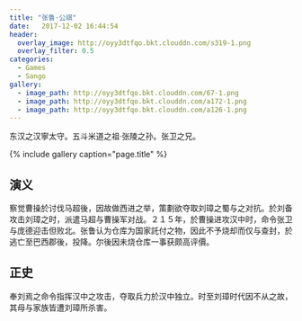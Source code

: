 ```yaml
---
title: "张鲁·公祺"
date:   2017-12-02 16:44:54
header:
  overlay_image: http://oyy3dtfqo.bkt.clouddn.com/s319-1.png
  overlay_filter: 0.5
categories:
  - Games
  - Sango
gallery:
  - image_path: http://oyy3dtfqo.bkt.clouddn.com/67-1.png
  - image_path: http://oyy3dtfqo.bkt.clouddn.com/a172-1.png
  - image_path: http://oyy3dtfqo.bkt.clouddn.com/a126-1.png
---
```


东汉之汉寧太守。五斗米道之祖·张陵之孙。张卫之兄。

{% include gallery caption="page.title" %}

## 演义

察觉曹操於讨伐马超後，因故做西进之举，策劃欲夺取刘璋之蜀与之对抗。於刘备攻击刘璋之时，派遣马超与曹操军对战。２１５年，於曹操进攻汉中时，命令张卫与庞德迎击但败北。张鲁认为仓库为国家託付之物，因此不予烧却而仅与查封，於逃亡至巴西郡後，投降。尔後因未烧仓库一事获颇高评價。

## 正史

奉刘焉之命令指挥汉中之攻击，夺取兵力於汉中独立。时至刘璋时代因不从之故，其母与家族皆遭刘璋所杀害。